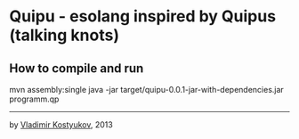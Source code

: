 Quipu - esolang inspired by Quipus (talking knots)
==================================================

How to compile and run
----------------------

  mvn assembly:single
  java -jar target/quipu-0.0.1-jar-with-dependencies.jar programm.qp



----
by [Vladimir Kostyukov](http://vkostyukov.ru), 2013
